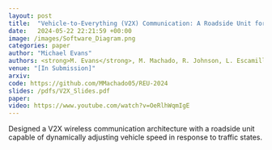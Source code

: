 ```yaml
---
layout: post
title:  "Vehicle-to-Everything (V2X) Communication: A Roadside Unit for Adaptive Intersection Control of Autonomous Electric Vehicles"
date:   2024-05-22 22:21:59 +00:00
image: /images/Software_Diagram.png
categories: paper
author: "Michael Evans"
authors: <strong>M. Evans</strong>, M. Machado, R. Johnson, L. Escamilla, A. Vadella, B. Froemming-Aldanondo, T. Rastoskueva, M. Jostes, D. Butani, R. Kaddis, C. Chung, and J. Siegel
venue: "[In Submission]"
arxiv:
code: https://github.com/MMachado05/REU-2024
slides: /pdfs/V2X_Slides.pdf
paper:
video: https://www.youtube.com/watch?v=OeRlhWqmIgE
---
```

Designed a V2X wireless communication architecture with a roadside unit capable of dynamically adjusting vehicle speed in response to traffic states.
